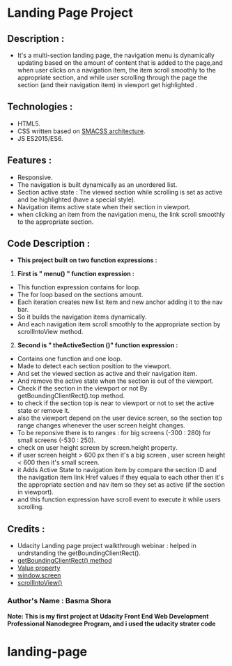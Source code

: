 # **Landing Page Project**

## **Description :**
* It's a multi-section landing page, the navigation menu is dynamically updating based on the amount of content that is added to the page,and when user clicks on a navigation item, the item scroll smoothly to the appropriate section, and while user scrolling through the page the section (and their navigation item) in viewport get highlighted .

## **Technologies :**
* HTML5.
* CSS written based on [SMACSS architecture](http://smacss.com/).
* JS ES2015/ES6.

## **Features :**
* Responsive.
* The navigation is built dynamically as an unordered list.
* Section active state : The viewed section while scrolling is set as active and be highlighted (have a special style).
* Navigation items active state when their section in viewport.
* when clicking an item from the navigation menu, the link scroll smoothly to the appropriate section.

## **Code Description :**
* **This project built on two function expressions :**
1. **First is " menu() " function expression :**
* This function expression contains for loop.
* The for loop based on the sections amount.
* Each iteration creates new list item and new anchor adding it to the nav bar.
* So it builds the navigation items dynamically.
* And each navigation item scroll smoothly to the appropriate section by scrollIntoView method.
2. **Second is " theActiveSection ()" function expression :**
* Contains one function and one loop. 
* Made to detect each section position to the viewport.
* And set the viewed section as active and their navigation item.
* And remove the active state when the section is out of the viewport.
* Check if the section in the viewport or not By getBoundingClientRect().top method.
* to check if the section top is near to viewport or not to set the active state or remove it.
* also the viewport depend on the user device screen, so the section top range changes whenever the user screen height changes.
* To be reponsive there is to ranges : for big screens (-300 : 280) for small screens (-530 : 250).
* check on user height screen by screen.height property.
* if user screen height > 600 px then it's a big screen , user screen height < 600 then it's small screen.
* it Adds Active State to navigation item by compare the section ID and the navigation item link Href values if they equala to each other then it's the appropriate section and nav item so they set as active (if the section in viewport).
* and this function expression have scroll event to execute it while users scrolling.



## **Credits :**
* Udacity Landing page project walkthrough webinar : helped in undrstanding the getBoundingClientRect().
* [getBoundingClientRect() method](https://www.w3schools.com/jsref/met_element_getboundingclientrect.asp)
* [Value property](https://www.w3schools.com/jsref/prop_attr_value.asp)
* [window.screen](https://www.w3schools.com/js/js_window_screen.asp)
* [scrollIntoView()](https://developer.mozilla.org/en-US/docs/Web/API/Element/scrollIntoView)

###  **Author's Name : Basma Shora**
**Note: This is my first project at Udacity Front End Web Development Professional Nanodegree Program, and i used the udacity strater code**
 # landing-page
